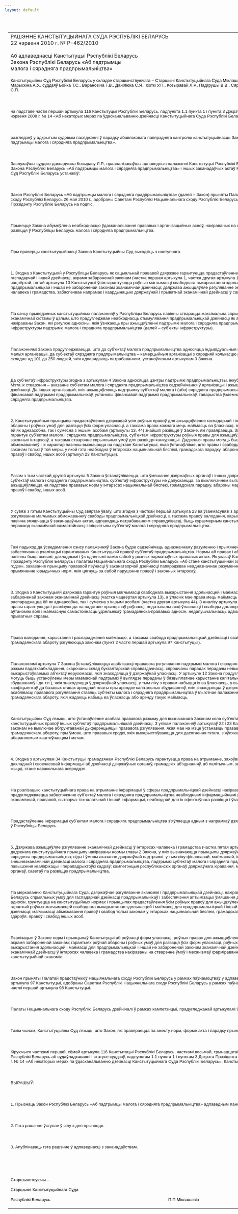 ```yaml
---
layout: default
---
```


<div style="margin: 0px auto; width: 1000px;">

<div id="flag">

 

</div>

<div id="fixedWidth">

<div id="body">

<div id="columnSpanned">

<div id="content" style="margin: 10px">

<table>
<colgroup>
<col style="width: 100%" />
</colgroup>
<tbody>
<tr class="odd">
<td><div data-align="center" style="text-transform: uppercase;">
Рашэнне Канстытуцыйнага Суда Рэспублікі Беларусь
</div>
<div data-align="center">
22 чэрвеня 2010 г. № Р-462/2010
</div>
<div data-align="left" style="width: 400px; margin-top: 20px; margin-bottom: 20px;">
Аб адпаведнасці Канстытуцыі Рэспублікі Беларусь Закона Рэспублікі Беларусь «Аб падтрымцы малога і сярэдняга прадпрымальніцтва»
</div>
<p><span style="font-size: 10pt; color: black; font-family: Arial">Канстытуцыйны Суд Рэспублікі Беларусь у складзе старшынствуючага – Старшыні Канстытуцыйнага Суда </span><span lang="BE" style="font-size: 10pt; color: black; font-family: Arial; mso-ansi-language: BE">Міклашэвіча П.П.</span><span style="font-size: 10pt; color: black; font-family: Arial">, намесніка Старшыні Марыскіна А.У., суддзяў Бойка Т.С., </span><span lang="BE" style="font-size: 10pt; color: black; font-family: Arial; mso-ansi-language: BE">Варановіча Т.В., Данілюка С.Я.,</span><span lang="BE" style="font-size: 10pt; color: black; font-family: Arial"> </span><span lang="BE" style="font-size: 10pt; color: black; font-family: Arial; mso-ansi-language: BE">Ізоткі У.П., Козыравай Л.Р., </span><span style="font-size: 10pt; color: black; font-family: Arial">Падгрушы</span><span lang="BE" style="font-size: 10pt; color: black; font-family: Arial; mso-ansi-language: BE"> В.В</span><span style="font-size: 10pt; color: black; font-family: Arial">.,</span><span style="font-size: 10pt; color: black; font-family: Arial; mso-ansi-language: BE"> <span lang="BE">Сяргеевай В.Г.,</span></span><span style="font-size: 10pt; color: black; font-family: Arial"> Цікавенк</span><span lang="BE" style="font-size: 10pt; color: black; font-family: Arial; mso-ansi-language: BE">і А.Г., Чыгрынава С.П.</span></p>
<p><span lang="BE" style="font-size: 10pt; color: black; font-family: Arial; mso-ansi-language: BE"></span></p>
<p> </p>
<p><span lang="BE" style="font-size: 10pt; font-family: Arial; mso-ansi-language: BE">на падставе часткі першай артыкула 116 Канстытуцыі Рэспублікі Беларусь, падпункта 1.1 пункта 1 і пункта 3 Дэкрэта Прэзідэнта Рэспублікі Беларусь ад 26 чэрвеня 2008 г. № 14 «Аб некаторых мерах па ўдасканальванню дзейнасці Канстытуцыйнага Суда Рэспублікі Беларусь» </span></p>
<p><span lang="BE" style="font-size: 10pt; font-family: Arial; mso-ansi-language: BE"></span></p>
<p> </p>
<p><span style="font-size: 10pt; font-family: Arial">разгледзеў у адкрытым судовым пасяджэнні ў парадку абавязковага папярэдняга кантролю канстытуцыйнасць Закона Рэспублікі Беларусь «Аб падтрымцы малога і сярэдняга прадпрымальніцтва». </span></p>
<p><span style="font-size: 10pt; font-family: Arial"></span></p>
<p> </p>
<p><span style="font-size: 10pt; font-family: Arial">Заслухаўшы суддзю-дакладчыка Козыраву Л.Р., прааналізаваўшы адпаведныя палажэнні Канстытуцыі Рэспублікі Беларусь (далей – Канстытуцыя), Закона Рэспублікі Беларусь «Аб падтрымцы малога і сярэдняга прадпрымальніцтва» і іншых заканадаўчых актаў Рэспублікі Беларусь, Канстытуцыйны Суд Рэспублікі Беларусь устанавіў:</span></p>
<p><span style="font-size: 10pt; font-family: Arial"></span></p>
<p> </p>
<p><span style="font-size: 10pt; font-family: Arial">Закон Рэспублікі Беларусь «Аб падтрымцы малога і сярэдняга прадпрымальніцтва» (далей – Закон) прыняты Палатай прадстаўнікоў Нацыянальнага сходу Рэспублікі Беларусь 26 мая 2010 г., адобраны Саветам Рэспублікі Нацыянальнага сходу Рэспублікі Беларусь 15 чэрвеня 2010 г. і прадстаўлены Прэзідэнту Рэспублікі Беларусь на подпіс.</span></p>
<p><span style="font-size: 10pt; font-family: Arial"></span></p>
<p> </p>
<p><span style="font-size: 10pt; font-family: Arial">Прыняцце Закона абумоўлена неабходнасцю ўдасканальвання прававых і арганізацыйных асноў, накіраваных на стварэнне спрыяльных умоў для развіцця ў Рэспубліцы Беларусь малога і сярэдняга прадпрымальніцтва.</span></p>
<p><span style="font-size: 10pt; font-family: Arial"></span></p>
<p> </p>
<p><span style="font-size: 10pt; font-family: Arial">Пры праверцы канстытуцыйнасці Закона Канстытуцыйны Суд зыходзіць з наступнага.</span></p>
<p><span style="font-size: 10pt; font-family: Arial"></span></p>
<p> </p>
<p><span style="font-size: 10pt; font-family: Arial">1. Згодна з Канстытуцыяй у Рэспубліцы Беларусь як сацыяльнай прававой дзяржаве гарантуецца прадастаўленне ўсім роўных правоў для ажыццяўлення гаспадарчай і іншай дзейнасці, акрамя забароненай законам (частка першая артыкула 1, частка другая артыкула 13). У адпаведнасці з часткамі чацвёртай, пятай артыкула 13 Канстытуцыі ўсім гарантуюцца роўныя магчымасці свабоднага выкарыстання здольнасцей і маёмасці для прадпрымальніцкай і іншай не забароненай законам эканамічнай дзейнасці; дзяржава ажыццяўляе рэгуляванне эканамічнай дзейнасці ў інтарэсах чалавека і грамадства, забяспечвае напрамак і каардынацыю дзяржаўнай і прыватнай эканамічнай дзейнасці ў сацыяльных мэтах.</span></p>
<p><span style="font-size: 10pt; font-family: Arial"></span></p>
<p> </p>
<p><span style="font-size: 10pt; font-family: Arial">Па сэнсу прыведзеных канстытуцыйных палажэнняў у Рэспубліцы Беларусь павінны стварацца максімальна спрыяльныя ўмовы для функцыянавання эканамічнай сістэмы ў цэлым, што прадугледжвае неабходнасць стымулявання прадпрымальніцкай дзейнасці як асновы эканомікі. На ўказаныя мэты і накіраваны Закон, які рэгулюе адносіны, якія ўзнікаюць пры ажыццяўленні падтрымкі малога і сярэдняга прадпрымальніцтва, вызначае суб’ектаў інфраструктуры падтрымкі малога і сярэдняга прадпрымальніцтва (далей – суб’екты інфраструктуры).</span></p>
<p><span style="font-size: 10pt; font-family: Arial"></span></p>
<p> </p>
<p><span style="font-size: 10pt; font-family: Arial">Палажэннямі Закона прадугледжваецца, што да суб’ектаў малога прадпрымальніцтва адносяцца індывідуальныя прадпрымальнікі, мікраарганізацыі, малыя арганізацыі, да суб’ектаў сярэдняга прадпрымальніцтва – камерцыйныя арганізацыі з сярэдняй колькасцю работнікаў за каляндарны год, што складае ад 101 да 250 людзей, якія адпавядаюць патрабаванням, устаноўленым артыкулам 3 Закона. </span></p>
<p><span style="font-size: 10pt; font-family: Arial"></span></p>
<p> </p>
<p><span style="font-size: 10pt; font-family: Arial">Да суб’ектаў інфраструктуры згодна з артыкулам 4 Закона адносяцца цэнтры падтрымкі прадпрымальніцтвы, інкубатары малога прадпрымальніцтва. Мэта іх стварэння – аказанне суб’ектам малога і сярэдняга прадпрымальніцтва садзейнічання ў арганізацыі і ажыццяўленні прадпрымальніцкай дзейнасці. Да іншых арганізацый, якія ажыццяўляюць падтрымку суб’ектаў малога і (або) сярэдняга прадпрымальніцтва, аднос</span><span lang="EN-US" style="font-size: 10pt; font-family: Arial; mso-ansi-language: EN-US">і</span><span style="font-size: 10pt; font-family: Arial">цца Беларускі фонд фінансавай падтрымкі прадпрымальнікаў, установы фінансавай падтрымкі прадпрымальнікаў, таварыства ўзаемнага крэдытавання суб’ектаў малога і сярэдняга прадпрымальніцтва. </span></p>
<p><span style="font-size: 10pt; font-family: Arial"></span></p>
<p> </p>
<p><span style="font-size: 10pt; font-family: Arial">2. Канстытуцыйныя прынцыпы прадастаўлення дзяржавай ус</span><span lang="EN-US" style="font-size: 10pt; font-family: Arial; mso-ansi-language: EN-US">і</span><span style="font-size: 10pt; font-family: Arial">м роўных правоў для ажыццяўлення гаспадарчай і іншай дзейнасці, гарантавання роўнай абароны і роўных умоў для развіцця ўсіх форм уласнасці, а таксама права кожнага мець маёмасць ва ўласнасці, валодаць, карыстацца і распараджацца ёй як аднаасобна, так і сумесна з іншымі асобамі (артыкулы 13, 44) знайшлі развіццё ў Законе, які правяраецца. Згодна з артыкулам 5 Закона дзяржава гарантуе суб’ектам малога і сярэдняга прадпрымальніцтва, суб’ектам інфраструктуры роўныя правы для ажыццяўлення дзейнасці, абарону іх правоў і законных інтарэсаў, а таксама стварэнне спрыяльных умоў для развіцця канкурэнцыі. Дадзеныя правы могуць быць абмежаваны, аднак магчымасць абмежаванняў і іх характар павінны вызначацца на падставе Канстытуцыі, якая ўстанаўлівае, што правы і свабоды асобы могуць быць абмежаваны законам толькі ў той меры, у якой гэта неабходна ў інтарэсах нацыянальнай бяспекі, грамадскага парадку, абароны маральнасці, здароўя насельніцтва, правоў і свабод іншых асоб (артыкул 23 Канстытуцыі). </span></p>
<p><span style="font-size: 10pt; font-family: Arial"></span></p>
<p> </p>
<p><span style="font-size: 10pt; font-family: Arial">Разам з тым часткай другой артыкула 5 Закона ўстанаўліваецца, што ўмяшанне дзяржаўных органаў і іншых дзяржаўных арганізацый у дзейнасць суб’ектаў малога і сярэдняга прадпрымальніцтва, суб’ектаў інфраструктуры не дапускаецца, за выключэннем выпадкаў, калі такое ўмяшанне ажыццяўляецца на падставе прававых норм у інтарэсах нацыянальнай бяспекі, грамадскага парадку, абароны маральнасці, здароўя насельніцтва, правоў і свабод іншых асоб.</span></p>
<p><span style="font-size: 10pt; font-family: Arial"></span></p>
<p> </p>
<p><span style="font-size: 10pt; font-family: Arial">У сувязі з гэтым Канстытуцыйны Суд звяртае ўвагу, што згодна з часткай першай артыкула 23 ва ўзаемасувязі з артыкуламі 13 і 44 Канстытуцыі прававое рэгуляванне магчымых абмежаванняў свабоды прадпрымальніцкай дзейнасці, а таксама правоў валодання, карыстання і распараджэння маёмасцю павінна змяшчацца ў заканадаўчых актах, адпавядаць патрабаванням справядлівасці, быць суразмерным канстытуцыйна значным мэтам і не ствараць перашкод эканамічнай самастойнасці і ініцыятывы суб’ектаў малога і сярэдняга прадпрымальніцтва.</span></p>
<p><span style="font-size: 10pt; font-family: Arial"></span></p>
<p> </p>
<p><span style="font-size: 10pt; font-family: Arial">Такі падыход да ўсведамлення сэнсу палажэнняў Закона будзе садзейнічаць адназначнаму разуменню і прымяненню прыведзенай нормы на практыцы і забеспячэнню рэалізацыі гарантаваных Канстытуцыяй правоў суб’ектаў прадпрымальніцтва. Нормы аб правах і абавязках грамадзян і юрыдычных асоб павінны быць яснымі, дакладнымі і ўзгодненымі паміж сабой у розных нарматыўных прававых актах. Як указаў Канстытуцыйны Суд у Пасланні Прэзідэнту Рэспублікі Беларусь і палатам Нацыянальнага схода Рэспублікі Беларусь «Аб стане канстытуцыйнай законнасці ў Рэспубліцы Беларусь у 2008 годзе», захаванне прынцыпу прававой пэўнасці ў заканатворчай дзейнасці папярэджвае неадназначнае разуменне і, такім чынам, неправамернае прымяненне юрыдычных норм, якія цягнуць за сабой парушэнне правоў і законных інтарэсаў.</span></p>
<p><span style="font-size: 10pt; font-family: Arial"></span></p>
<p> </p>
<p><span style="font-size: 10pt; font-family: Arial">3. Згодна з Канстытуцыяй дзяржава гарантуе роўныя магчымасці свабоднага выкарыстання здольнасцей і маёмасці для прадпрымальніцкай і іншай не забароненай законам эканамічнай дзейнасці (частка чацвёртая артыкула 13), а ўласнік мае права мець маёмасць ва ўласнасці, валодаць, карыстацца і распараджацца ёй як аднаасобна, так і сумесна з іншымі асобамі (частка другая артыкула 44). З аналізу артыкула 22 Канстытуцыі вынікае, што гэтыя правы гарантуюцца і рэалізуюцца на падставе прынцыпаў роўнасці, недатыкальнасці ўласнасці і свабоды дагавору, якія прадугледжваюць роўнасць, аўтаномію волі і маёмасную самастойнасць удзельнікаў грамадзянска-прававых адносін, недапушчальнасць адвольнага ўмяшання каго-небудзь у прыватныя справы. </span></p>
<p><span style="font-size: 10pt; font-family: Arial"></span></p>
<p> </p>
<p><span style="font-size: 10pt; font-family: Arial">Права валодання, карыстання і распараджэння маёмасцю, а таксама свабода прадпрымальніцкай дзейнасці і свабода дагавораў удзельнікаў грамадзянскага абароту рэгулююцца законам (пункт 2 часткі першай артыкула 97 Канстытуцыі). </span></p>
<p><span style="font-size: 10pt; font-family: Arial"></span></p>
<p> </p>
<p><span style="font-size: 10pt; font-family: Arial">Палажэннямі артыкула 7 Закона ўстанаўліваюцца асаблівасці прававога рэгулявання падтрымкі малога і сярэдняга прадпрымальніцтва, у тым ліку асобы рэжым падаткаабкладання, скарочаны склад бухгалтарскай справаздачнасці, спрошчаны парадак перадачы невыкарыстоўваемых або неэфектыўна выкарыстоўваемых аб’ектаў нерухомасці, якія знаходзяцца ў дзяржаўнай уласнасці. У артыкуле 12 Закона прадугледжваецца, што заканадаўствам могуць быць устаноўлены меры маёмаснай падтрымкі ў выглядзе перадачы ў бязвыплатнае карыстанне капітальных збудаванняў (будынкаў, збудаванняў і да т.п.), якія знаходзяцца ў дзяржаўнай уласнасці, у тым ліку з правам набыцця іх ва ўласнасць, у выглядзе прымянення паніжаючых каэфіцыентаў да базавых ставак арэнднай платы пры арэндзе капітальных збудаванняў, якія знаходзяцца ў дзяржаўнай уласнасці, і інш. Прыведзеныя асаблівасці прававога рэгулявання ставяць суб’екты малога і сярэдняга прадпрымальніцтва ў ільготнае палажэнне ў адносінах да іншых удзельнікаў грамадзянскага абароту, якія жадаюць набыць ва ўласнасць або арэнду такую маёмасць.</span></p>
<p><span style="font-size: 10pt; font-family: Arial"></span></p>
<p> </p>
<p><span style="font-size: 10pt; font-family: Arial">Канстытуцыйны Суд лічыць, што ўстанаўленне асобага прававога рэжыму для вызначанага Законам кола суб’ектаў не можа разглядацца як парушэнне канстытуцыйных правоў іншых суб’ектаў прадпрымальніцкай дзейнасці. З улікам палажэнняў артыкулаў 22 і 23 Канстытуцыі прынцып роўнасці ўс</span><span lang="EN-US" style="font-size: 10pt; font-family: Arial; mso-ansi-language: EN-US">і</span><span style="font-size: 10pt; font-family: Arial">х перад законам не выключае абгрунтаванай дыферэнцыяцыі прававога рэгулявання, якая мае на мэце ўстанавіць прававыя адрозненні ў правах удзельнікаў грамадзянскага абароту, пры ўмове, што прававыя сродкі, якія выкарыстоўваюцца для дасягнення гэтага, з’яўляюцца разумнымі і суразмернымі абараняемым каштоўнасцям і мэтам. </span></p>
<p><span style="font-size: 10pt; font-family: Arial"></span></p>
<p> </p>
<p><span style="font-size: 10pt; font-family: Arial">4. Згодна з артыкулам 34 Канстытуцыі грамадзянам Рэспублікі Беларусь гарантуецца права на атрыманне, захоўванне і распаўсюджванне поўнай, дакладнай і своечасовай інфармацыі аб дзейнасці дзяржаўных органаў, грамадскіх аб’яднанняў, аб палітычным, эканамічным, культурным і міжнародным жыцці, стане навакольнага асяроддзя.</span></p>
<p><span style="font-size: 10pt; font-family: Arial"></span></p>
<p> </p>
<p><span style="font-size: 10pt; font-family: Arial">На рэалізацыю канстытуцыйнага права на атрыманне інфармацыі ў сферы прадпрымальніцкай дзейнасці накіраваны артыкул 13 Закона, згодна з як</span><span lang="EN-US" style="font-size: 10pt; font-family: Arial; mso-ansi-language: EN-US">і</span><span style="font-size: 10pt; font-family: Arial">м прадугледжваецца забеспячэнне суб’ектаў малога і сярэдняга прадпрымальніцтва неабходнымі інфармацыйнымі рэсурсамі ў мэтах атрымання эканамічнай, прававой, вытворча-тэхналагічнай і іншай інфармацыі, неабходнай для іх эфектыўнага развіцця і ўзаемнага абмену.</span></p>
<p><span style="font-size: 10pt; font-family: Arial"></span></p>
<p> </p>
<p><span style="font-size: 10pt; font-family: Arial">Прадастаўленне інфармацыі суб’ектам малога і сярэдняга прадпрымальніцтва з’яўляецца адным з напрамкаў дзяржаўнай падтрымкі прадпрымальніцтва ў Рэспубліцы Беларусь.</span></p>
<p><span style="font-size: 10pt; font-family: Arial"></span></p>
<p> </p>
<p><span style="font-size: 10pt; font-family: Arial">5. Дзяржава ажыццяўляе рэгуляванне эканамічнай дзейнасці ў інтарэсах чалавека і грамадства (частка пятая артыкула 13 Канстытуцыі). На развіццё дадзенага канстытуцыйнага прынцыпу накіраваны нормы главы 2 Закона, у як</span><span lang="EN-US" style="font-size: 10pt; font-family: Arial; mso-ansi-language: EN-US">і</span><span style="font-size: 10pt; font-family: Arial">х вызначаюцца прынцыпы дзяржаўнай палітыкі ў сферы падтрымкі малога і сярэдняга прадпрымальніцтва; віды і ўмовы аказання дзяржаўнай падтрымкі, у тым ліку фінансавай, маёмаснай, інфармацыйнай, а таксама падтрымкі знешнеэканамічнай дзейнасці малога і сярэдняга прадпрымальніцтва, падтрымкі суб’ектаў малога і сярэдняга прадпрымальніцтва ў сферы падрыхтоўкі, павышэння кваліфікацыі і перападрыхтоўкі кадраў; кампетэнцыя рэспубліканскіх органаў дзяржаўнага кіравання, мясцовых выканаўчых і распарадчых органаў, саветаў па развіццю прадпрымальніцтва.</span></p>
<p><span style="font-size: 10pt; font-family: Arial"></span></p>
<p> </p>
<p><span style="font-size: 10pt; font-family: Arial">Па меркаванню Канстытуцыйнага Суда, дзяржаўнае рэгуляванне эканомікі і прадпрымальніцкай дзейнасці, накіраванае на стварэнне ў Рэспубліцы Беларусь спрыяльных умоў для гаспадарчай дзейнасці прадпрымальнікаў і забеспячэння аптымізацыі ўмяшання дзяржавы ў рэгуляванні эканамічных адносін, грунтуецца на канстытуцыйных нормах і прынцыпах прадастаўлення ўсім роўных правоў для ажыццяўлення гаспадарчай і іншай дзейнасці, гарантый роўных магчымасцей свабоднага выкарыстання здольнасцей і маёмасці для прадпрымальніцкай і іншай не забароненай законам эканамічнай дзейнасці; магчымасці абмежавання правоў і свабод толькі законам у інтарэсах нацыянальнай бяспекі, грамадскага парадку, абароны маральнасці, здароўя, правоў і свабод іншых асоб.</span></p>
<p><span style="font-size: 10pt; font-family: Arial"></span></p>
<p> </p>
<p><span style="font-size: 10pt; font-family: Arial">Рэалізацыя ў Законе норм і прынцыпаў Канстытуцыі аб роўнасці форм уласнасці; роўных правах для ажыццяўлення гаспадарчай і іншай дзейнасці, акрамя забароненай законам; гарантыях роўнай абароны і роўных умоў для развіцця ўсіх форм уласнасці, роўных магчымасцей свабоднага выкарыстання здольнасцей і маёмасці для прадпрымальніцкай і іншай не забароненай законам эканамічнай дзейнасці, а таксама рэгуляванне эканамічнай дзейнасці ў інтарэсах чалавека і грамадства накіраваны на стварэнне ўмоў і механізмаў фарміравання ў Рэспубліцы Беларусь канстытуцыйнай эканомікі.</span></p>
<p><span style="font-size: 10pt; font-family: Arial"></span></p>
<p> </p>
<p><span style="font-size: 10pt; font-family: Arial">Закон прыняты Палатай прадстаўнікоў Нацыянальнага сходу Рэспублікі Беларусь у рамках паўнамоцтваў у адпаведнасці з пунктам 2 часткі першай артыкула 97 Канстытуцыі, адобраны Саветам Рэспублікі Нацыянальнага сходу Рэспублікі Беларусь у рамках паўнамоцтваў у адпаведнасці з пунктам 1 часткі першай артыкула 98 Канстытуцыі.</span></p>
<p><span style="font-size: 10pt; font-family: Arial"></span></p>
<p> </p>
<p><span style="font-size: 10pt; font-family: Arial">Палаты Нацыянальнага сходу Рэспублікі Беларусь дзейнічалі ў рамках кампетэнцыі, прадугледжанай артыкуламі 97–100 Канстытуцыі.</span></p>
<p><span style="font-size: 10pt; font-family: Arial"></span></p>
<p> </p>
<p><span style="font-size: 10pt; font-family: Arial">Такім чынам, Канстытуцыйны Суд лічыць, што Закон, які правяраецца па зместу норм, форме акта і парадку прыняцця адпавядае Канстытуцыі. </span></p>
<p><span style="font-size: 10pt; font-family: Arial"></span></p>
<p> </p>
<p><span style="font-size: 10pt; font-family: Arial">Кіруючыся часткамі першай, сёмай артыкула 116 Канстытуцыі Рэспублікі Беларусь, часткамі восьмай, трынаццатай, чатырнаццатай артыкула 24 Кодэкса Рэспублікі Беларусь аб </span><span lang="BE" style="font-size: 10pt; color: black; font-family: Arial; mso-ansi-language: BE">судаўладкаванн</span><span lang="EN-US" style="font-size: 10pt; color: black; font-family: Arial; mso-ansi-language: EN-US">і</span><span lang="EN-US" style="font-size: 10pt; color: black; font-family: Arial"> </span><span style="font-size: 10pt; font-family: Arial">і статусе суддзяў, падпунктам 1.1 пункта 1 і пунктам 3 Дэкрэта Прэзідэнта Рэспублікі Беларусь ад 26 чэрвеня 2008 г. № 14 «Аб некаторых мерах па ўдасканальванню дзейнасці Канстытуцыйнага Суда Рэспублікі Беларусь», Канстытуцыйны Суд Рэспублікі Беларусь</span></p>
<p><span style="font-size: 10pt; font-family: Arial"></span></p>
<p> </p>
<p><span style="font-size: 10pt; font-family: Arial">ВЫРАШЫЎ:</span></p>
<p><span style="font-size: 10pt; font-family: Arial"></span></p>
<p> </p>
<p><span style="font-size: 10pt; font-family: Arial">1. Прызнаць Закон Рэспублікі Беларусь «Аб падтрымцы малога і сярэдняга прадпрымальніцтва» адпаведным Канстытуцыі Рэспублікі Беларусь.</span></p>
<p><span style="font-size: 10pt; font-family: Arial"></span></p>
<p> </p>
<p><span style="font-size: 10pt; font-family: Arial">2. Гэта рашэнне ўступае ў сілу з дня прыняцця.</span></p>
<p><span style="font-size: 10pt; font-family: Arial"></span></p>
<p> </p>
<p><span style="font-size: 10pt; font-family: Arial">3. Апублікаваць гэта рашэнне ў адпаведнасці з заканадаўствам.</span></p>
<p><span style="font-size: 10pt; font-family: Arial"></span></p>
<p> </p>
<p><span style="font-size: 10pt; font-family: Arial"></span></p>
<p> </p>
<p><span style="font-size: 10pt; color: black; font-family: Arial">Старшынствуючы </span><span lang="BE" style="font-size: 10pt; color: black; font-family: Arial; mso-ansi-language: BE">–</span><span style="font-size: 10pt; color: black; font-family: Arial"></span></p>
<p><span style="font-size: 10pt; color: black; font-family: Arial">Старшыня Канстытуцыйнага Суда</span></p>
<p><span style="font-size: 10pt; color: black; font-family: Arial">Рэспублікі Беларусь<span style="mso-tab-count: 4">                                       </span><span style="mso-tab-count: 1">            </span><span style="mso-tab-count: 1">            </span><span style="mso-tab-count: 3">                                   </span><span style="mso-spacerun: yes">  </span></span><span lang="BE" style="font-size: 10pt; color: black; font-family: Arial; mso-ansi-language: BE">П.П.Міклашэвіч</span><span style="font-size: 10pt; color: black; font-family: Arial"></span></p></td>
</tr>
</tbody>
</table>

</div>

<div class="terminator">

 

</div>

</div>

</div>

</div>

</div>
